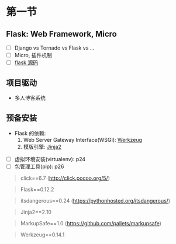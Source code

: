 # 第一节

## Flask: Web Framework, Micro

- [ ] Django vs Tornado vs Flask vs ...
- [ ] Micro, 插件机制
- [ ] [flask 源码](https://github.com/pallets/flask)

## 项目驱动

- 多人博客系统

## 预备安装

- Flask 的依赖:
    1. Web Server Gateway Interface(WSGI): [Werkzeug](http://werkzeug.pocoo.org/)
    2. 模版引擎: [Jinja2](http://jinja.pocoo.org/)

- [ ] 虚拟环境安装(virtualenv): p24
- [ ] 包管理工具(pip): p26

> click==6.7 (http://click.pocoo.org/5/)

> Flask==0.12.2

> itsdangerous==0.24 (https://pythonhosted.org/itsdangerous/)

> Jinja2==2.10

> MarkupSafe==1.0 (https://github.com/pallets/markupsafe)

> Werkzeug==0.14.1

